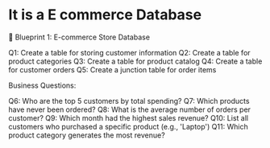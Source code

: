 # It is a E commerce Database

🧱 Blueprint 1: E-commerce Store Database

Q1: Create a table for storing customer information
Q2: Create a table for product categories
Q3: Create a table for product catalog
Q4: Create a table for customer orders
Q5: Create a junction table for order items

Business Questions:

Q6: Who are the top 5 customers by total spending?
Q7: Which products have never been ordered?
Q8: What is the average number of orders per customer?
Q9: Which month had the highest sales revenue?
Q10: List all customers who purchased a specific product (e.g., 'Laptop')
Q11: Which product category generates the most revenue?
